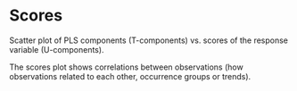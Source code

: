 <!-- TITLE: Scores -->
<!-- SUBTITLE: -->

# Scores

Scatter plot of PLS components (T-components) vs. scores of the response variable (U-components).

The scores plot shows correlations between observations (how observations related to each other, occurrence groups or
trends).
